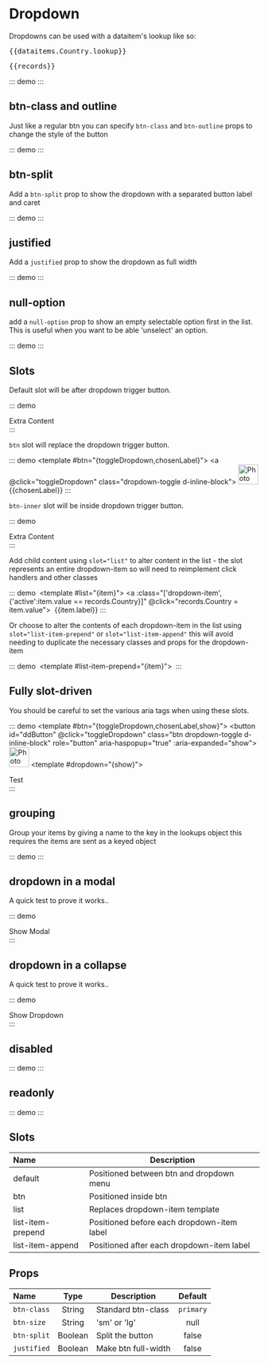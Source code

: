 # Dropdown

Dropdowns can be used with a dataitem's lookup like so:

<pre class="text-white">{{dataitems.Country.lookup}}</pre>
<pre class="text-white">{{records}}</pre>

::: demo
  <dropdown :items="dataitems.Country.lookup.items" v-model="records.Country" />
:::

## btn-class and outline
Just like a regular btn you can specify `btn-class` and `btn-outline` props to change the style of the button

::: demo
  <dropdown btn-class="danger" :btn-outline="false" :items="dataitems.Country.lookup.items" v-model="records.Country"/>
:::

## btn-split
Add a `btn-split` prop to show the dropdown with a separated button label and caret

::: demo
  <dropdown btn-split :items="dataitems.Country.lookup.items" v-model="records.Country"/>
:::

## justified
Add a `justified` prop to show the dropdown as full width

::: demo
  <dropdown justified :items="dataitems.Country.lookup.items" v-model="records.Country"/>
:::

## null-option
add a `null-option` prop to show an empty selectable option first in the list.  This is useful when you want to be able 'unselect' an option.

::: demo
  <dropdown null-option :items="dataitems.Country.lookup.items" v-model="records.Country"/>
:::

## Slots

Default slot will be after dropdown trigger button.

::: demo
  <dropdown :items="dataitems.Country.lookup.items" v-model="records.Country">
    <div>Extra Content</div>
  </dropdown>
:::

`btn` slot will replace the dropdown trigger button.

::: demo
  <dropdown :items="dataitems.Country.lookup.items" v-model="records.Country">
    <template #btn="{toggleDropdown,chosenLabel}">
      <a @click="toggleDropdown" class="dropdown-toggle d-inline-block">
        <img src="https://www.gravatar.com/avatar/4a5a41b51bef54d817bab9bd67cee15d.jpg?s=200&d=mm" class="rounded-circle" width="40" alt="Photo">
        <label for="">{{chosenLabel}}</label>
      </a>
    </template>
  </dropdown>
:::

`btn-inner` slot will be inside dropdown trigger button.

::: demo
  <dropdown :items="dataitems.Country.lookup.items" v-model="records.Country">
    <div slot="btn-inner">Extra Content</div>
  </dropdown>
:::


Add child content using `slot="list"` to alter content in the list - the slot represents an entire dropdown-item so will need to reimplement click handlers and other classes

::: demo
  <dropdown :items="dataitems.Country.lookup.items" v-model="records.Country" btn-split>
    <img v-if="records.Country" slot="btn-inner" :src="countryFlagUrl(records.Country)">
    <template #list="{item}">
      <a :class="['dropdown-item',{'active':item.value == records.Country}]" @click="records.Country = item.value">
        <img :src="countryFlagUrl(item.value)">
        <span>{{item.label}}</span>
      </a>
    </template>
  </dropdown>
:::

Or choose to alter the contents of each dropdown-item in the list using `slot="list-item-prepend"` or  `slot="list-item-append"` this will avoid needing to duplicate the necessary classes and props for the dropdown-item

::: demo
<dropdown :items="dataitems.Country.lookup.items" v-model="records.Country" class="w-50">
  <img v-if="records.Country" slot="btn-inner" :src="countryFlagUrl(records.Country)">
  <template #list-item-prepend="{item}">
    <img class="ml-n3" :src="countryFlagUrl(item.value)">
  </template>
</dropdown>
:::

## Fully slot-driven

You should be careful to set the various aria tags when using these slots.

::: demo
<dropdown>
  <template #btn="{toggleDropdown,chosenLabel,show}">
    <button id="ddButton" @click="toggleDropdown" class="btn dropdown-toggle d-inline-block" role="button" aria-haspopup="true" :aria-expanded="show">
      <img src="https://www.gravatar.com/avatar/4a5a41b51bef54d817bab9bd67cee15d.jpg?s=200&d=mm" class="rounded-circle" width="40" alt="Photo">
    </button>
  </template>
  <template #dropdown="{show}">
    <div :class="['dropdown-menu',{'show':show}]" aria-labelledby="ddButton">
      <router-link :to="{ name: 'dashboard' }" class="dropdown-item pl-3"> Test </router-link>
    </div>
  </template>
</dropdown>
:::



## grouping
Group your items by giving a name to the key in the lookups object this requires the items are sent as a keyed object

::: demo
<form-group :di="deathCauses" v-slot="{di}">
  <dropdown :group="di.lookup.group" :items="di.lookup.items" v-model="records.DeathCause" btn-split justified />
</form-group>
:::

## dropdown in a modal
A quick test to prove it works..

::: demo
<div>
  <btn @click.native="modalShow=!modalShow">Show Modal</btn>
  <modal :show="modalShow" @close="modalShow = false">
    <form-group :di="deathCauses" v-slot="{di}">
      <dropdown :group="di.lookup.group" :items="di.lookup.items" v-model="records.DeathCause" btn-split justified />
    </form-group>
  </modal>
</div>
:::

## dropdown in a collapse
A quick test to prove it works..

::: demo
<div>
  <btn @click.native="collapseShow=!collapseShow">Show Dropdown</btn>
  <collapse :show="collapseShow">
    <form-group :di="deathCauses" v-slot="{di}">
      <dropdown :group="di.lookup.group" :items="di.lookup.items" v-model="records.DeathCause" btn-split justified />
    </form-group>
  </collapse>
</div>
:::

## disabled

::: demo
<form-group :di="deathCauses" v-slot="{di}">
  <dropdown disabled :group="di.lookup.group" :items="di.lookup.items" v-model="records.DeathCause2" btn-split justified />
</form-group>
:::

## readonly

::: demo
<form-group :di="deathCauses" v-slot="{di}">
  <dropdown readonly :group="di.lookup.group" :items="di.lookup.items" v-model="records.DeathCause3" btn-split justified />
</form-group>
:::

## Slots
Name              | Description 
:--------         | ----------- 
default           | Positioned between btn and dropdown menu
btn               | Positioned inside btn
list              | Replaces dropdown-item template
list-item-prepend | Positioned before each dropdown-item label
list-item-append | Positioned after each dropdown-item label


## Props
Name        | Type    | Description | Default
:--------   | :----:  | ----------- | :-----:
`btn-class` | String  | Standard btn-class | `primary`
`btn-size`  | String  | 'sm' or 'lg'  | null
`btn-split` | Boolean | Split the button | false
`justified` | Boolean | Make btn full-width | false

<script>
  import deathCauses from './sample-data/death-causes.json'
export default {
  methods:{
    countryFlagUrl(country_code){
      return 'https://www.countryflags.io/'+country_code+'/shiny/32.png'
    }
  },
  data() {
    return {
      collapseShow:false,
      modalShow:false,
      records: {
        Country: null,
        DeathCause: null,
        DeathCause2: 6,
        DeathCause3: 7,
      },
      dataitems: {
        Country: {
          name: 'Country',
          label: 'Choose a country',
          lookup: {
            name: 'CountryList',
            items: [
              { label: 'United Arab Emirates', value: 'AE' },
              { label: 'United Kingdom', value: 'GB' },
              { label: 'United States', value: 'US' },
            ]
          }
        },
        OtherCountry: {
          name: 'Country',
          label: 'Choose a country',
          lookup: {
            name: 'CountryList',
            items: [
              { label: 'United Arab Emirates', value: 'AE' },
              { label: 'United Kingdom', value: 'GB' },
              { label: 'United States', value: 'US' },
            ]
          }
        }
      },
      deathCauses:deathCauses
    }
  },
}
</script>